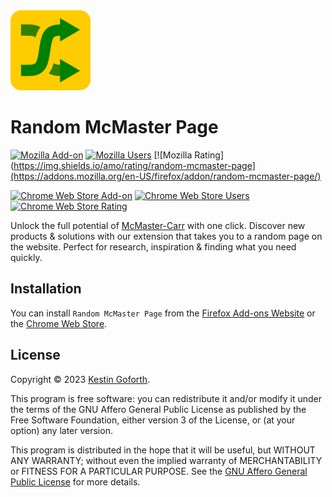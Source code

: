 <img width="128" height="128" src="img/icon.svg" />

# Random McMaster Page

[![Mozilla Add-on](https://img.shields.io/amo/v/random-mcmaster-page)](https://addons.mozilla.org/en-US/firefox/addon/random-mcmaster-page/)
[![Mozilla Users](https://img.shields.io/amo/users/random-mcmaster-page)](https://addons.mozilla.org/en-US/firefox/addon/random-mcmaster-page/)
[![Mozilla Rating](https://img.shields.io/amo/rating/random-mcmaster-page](https://addons.mozilla.org/en-US/firefox/addon/random-mcmaster-page/)

[![Chrome Web Store Add-on](https://img.shields.io/chrome-web-store/v/idopmfmgphikajdknpclokjmngilbggd)](https://chrome.google.com/webstore/detail/random-mcmaster-page/idopmfmgphikajdknpclokjmngilbggd)
[![Chrome Web Store Users](https://img.shields.io/chrome-web-store/users/idopmfmgphikajdknpclokjmngilbggd)](https://chrome.google.com/webstore/detail/random-mcmaster-page/idopmfmgphikajdknpclokjmngilbggd)
[![Chrome Web Store Rating](https://img.shields.io/chrome-web-store/rating/idopmfmgphikajdknpclokjmngilbggd)](https://chrome.google.com/webstore/detail/random-mcmaster-page/idopmfmgphikajdknpclokjmngilbggd)

Unlock the full potential of [McMaster-Carr](https://mcmaster.com) with one click. Discover new products & solutions with our extension that takes you to a random page on the website. Perfect for research, inspiration & finding what you need quickly.

## Installation

You can install `Random McMaster Page` from the [Firefox Add-ons Website](https://addons.mozilla.org/en-US/firefox/addon/random-mcmaster-page/) or the [Chrome Web Store](https://chrome.google.com/webstore/detail/random-mcmaster-page/idopmfmgphikajdknpclokjmngilbggd).

## License

Copyright © 2023 [Kestin Goforth](https://github.com/kforth/).

This program is free software: you can redistribute it and/or modify it under the terms of the GNU Affero General Public License as published by the Free Software Foundation, either version 3 of the License, or (at your option) any later version.

This program is distributed in the hope that it will be useful, but WITHOUT ANY WARRANTY; without even the implied warranty of MERCHANTABILITY or FITNESS FOR A PARTICULAR PURPOSE. See the [GNU Affero General Public License](https://www.gnu.org/licenses/agpl-3.0.en.html) for more details.
